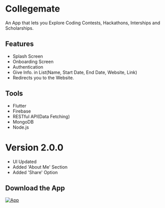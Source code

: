 # Collegemate

An App that lets you Explore Coding Contests, Hackathons, Interships and Scholarships.

## Features

- Splash Screen
- Onboarding Screen
- Authentication
- Give Info. in List(Name, Start Date, End Date, Website, Link)
- Redirects you to the Website.

## Tools

- Flutter
- Firebase 
- RESTful API(Data Fetching)
- MongoDB
- Node.js

# Version 2.0.0

- UI Updated
- Added 'About Me' Section
- Added 'Share' Option 


## Download the App

[![App](https://camo.githubusercontent.com/4119974495a24ff902521597053b88b494ec1ffa3086440d542a4cf8911b33b1/68747470733a2f2f75706c6f61642e77696b696d656469612e6f72672f77696b6970656469612f636f6d6d6f6e732f7468756d622f372f37382f476f6f676c655f506c61795f53746f72655f62616467655f454e2e7376672f36343070782d476f6f676c655f506c61795f53746f72655f62616467655f454e2e7376672e706e67)](https://play.google.com/store/apps/details?id=com.nishchayshakya.collegemate)
